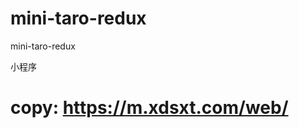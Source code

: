<!--
 * @Descripttion:
 * @version: 1.0.0
 * @Author: Shentong
 * @Date: 2020-08-04 18:55:27
 * @LastEditors: Shentong
 * @LastEditTime: 2020-08-10 18:56:20
-->

# mini-taro-redux

mini-taro-redux

小程序

# copy: https://m.xdsxt.com/web/
